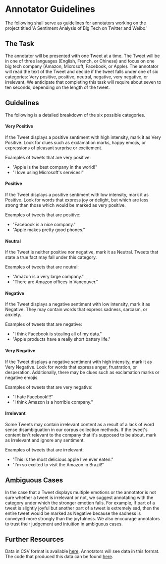 # Annotator Guidelines

The following shall serve as guidelines for annotators working on the project titled 'A Sentiment Analysis of Big Tech on Twitter and Weibo.'

## The Task

The annotator will be presented with one Tweet at a time. The Tweet will be in one of three languages (English, French, or Chinese) and focus on one big tech company (Amazon, Microsoft, Facebook, or Apple). The annotator will read the text of the Tweet and decide if the tweet falls under one of six categories: Very positive, positive, neutral, negative, very negative, or irrelevant. We anticipate that completing this task will require about seven to ten seconds, depending on the length of the tweet.

## Guidelines 

The following is a detailed breakdown of the six possible categories.

#### Very Positive

If the Tweet displays a positive sentiment with high intensity, mark it as Very Positive. Look for clues such as exclamation marks, happy emojis, or expressions of pleasant surprise or excitement. 

Examples of tweets that are very positive:
- "Apple is the best company in the world!"
- "I love using Microsoft's services!"

#### Positive

If the Tweet displays a positive sentiment with low intensity, mark it as Positive. Look for words that express joy or delight, but which are less strong than those which would be marked as very positive.

Examples of tweets that are positive: 
- "Facebook is a nice company."
- "Apple makes pretty good phones."

#### Neutral

If the Tweet is neither positive nor negative, mark it as Neutral. Tweets that state a true fact may fall under this category.

Examples of tweets that are neutral:
- "Amazon is a very large company."
- "There are Amazon offices in Vancouver."

#### Negative

If the Tweet displays a negative sentiment with low intensity, mark it as Negative. They may contain words that express sadness, sarcasm, or anxiety. 

Examples of tweets that are negative: 
- "I think Facebook is stealing all of my data."
- "Apple products have a really short battery life."

#### Very Negative 

If the Tweet displays a negative sentiment with high intensity, mark it as Very Negative. Look for words that express anger, frustration, or desperation. Additionally, there may be clues such as exclamation marks or negative emojis. 

Examples of tweets that are very negative:
- "I hate Facebook!!!"
- "I think Amazon is a horrible company."

#### Irrelevant

Some Tweets may contain irrelevant content as a result of a lack of word sense disambiguation in our corpus collection methods. If the tweet's content isn't relevant to the company that it's supposed to be about, mark as Irrelevant and ignore any sentiment. 

Examples of tweets that are irrelevant: 
- "This is the most delicious apple I've ever eaten."
- "I'm so excited to visit the Amazon in Brazil!"

## Ambiguous Cases

In the case that a Tweet displays multiple emotions or the annotator is not sure whether a tweet is irrelevant or not, we suggest annotating with the category under which the stronger emotion falls. For example, if part of a tweet is slightly joyful but another part of a tweet is extremely sad, then the entire tweet would be marked as Negative because the sadness is conveyed more strongly than the joyfulness. We also encourage annotators to trust their judgement and intuition in ambiguous cases.

## Further Resources

Data in CSV format is available [here](https://github.ubc.ca/shuning3/COLX523_SH_VT_AL/blob/serena/data/twitter_french_results_last.csv). Annotators will see data in this format. The code that produced this data can be found [here](https://github.ubc.ca/shuning3/COLX523_SH_VT_AL/blob/serena/codes/french_twitter_scraping_final.ipynb).





